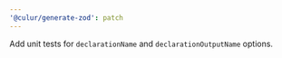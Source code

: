 ```yaml
---
'@culur/generate-zod': patch
---
```


Add unit tests for `declarationName` and `declarationOutputName` options.
